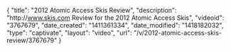 {
    "title": "2012 Atomic Access Skis Review",
    "description": "http:\/\/www.skis.com Review for the 2012 Atomic Access Skis",
    "videoid": "3767679",
    "date_created": "1411361334",
    "date_modified": "1418182032",
    "type": "captivate",
    "layout": "video",
    "url": "\/v\/2012-atomic-access-skis-review\/3767679"
}